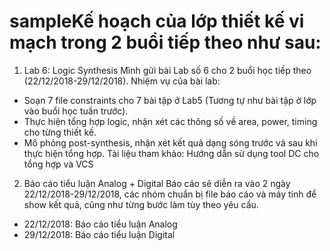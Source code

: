 # sampleKế hoạch của lớp thiết kế vi mạch trong 2 buổi tiếp theo như sau:
1. Lab 6: Logic Synthesis
Mình gửi bài Lab số 6 cho 2 buổi học tiếp theo (22/12/2018-29/12/2018). Nhiệm vụ của bài lab:
- Soạn 7 file constraints cho 7 bài tập ở Lab5 (Tương tự như bài tập ở lớp vào buổi học tuần trước).
- Thực hiện tổng hợp logic, nhận xét các thông số về area, power, timing cho từng thiết kế.
- Mô phỏng post-synthesis, nhận xét kết quả dạng sóng trước và sau khi thực hiện tổng hợp.
Tài liệu tham khảo: Hướng dẫn sử dụng tool DC cho tổng hợp và VCS

2. Báo cáo tiểu luận Analog + Digital
Báo cáo sẽ diễn ra vào 2 ngày 22/12/2018-29/12/2018, các nhóm chuẩn bị file báo cáo và máy tính để show kết quả, cũng như từng bước làm tùy theo yêu cầu.
- 22/12/2018: Báo cáo tiểu luận Analog
- 29/12/2018: Báo cáo tiểu luận Digital
